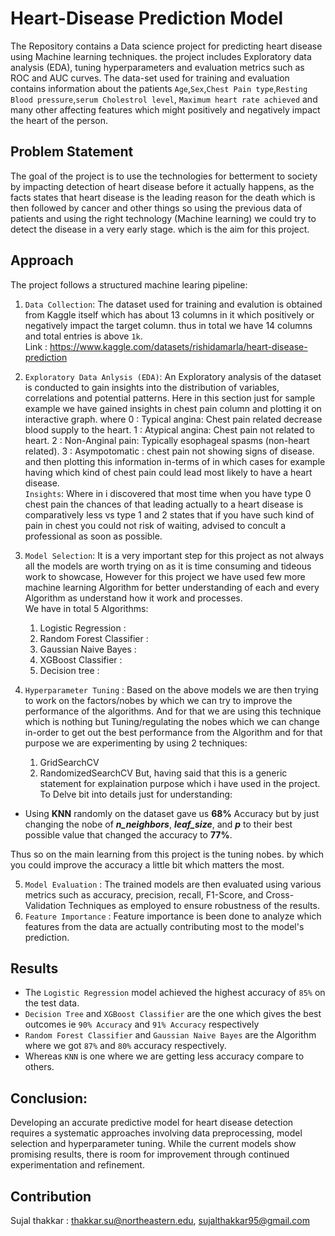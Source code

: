 # Heart-Disease Prediction Model
The Repository contains a Data science project for predicting heart disease using Machine learning techniques. the project includes Exploratory data analysis (EDA), tuning hyperparameters and evaluation metrics such as ROC and AUC curves.
The data-set used for training and evaluation contains information about the patients `Age`,`Sex`,`Chest Pain type`,`Resting Blood pressure`,`serum Cholestrol level`, `Maximum heart rate achieved` and many other affecting features which might positively and negatively impact the heart of the person.

## Problem Statement
The goal of the project is to use the technologies for betterment to society by impacting detection of heart disease before it actually happens, as the facts states that heart disease is the leading reason for the death which is then followed by cancer and other things so using the previous data of patients and using the right technology (Machine learning) we could try to detect the disease in a very early stage. which is the aim for this project.

## Approach
The project follows a structured machine learing pipeline:
1) `Data Collection`: The dataset used for training and evalution is obtained from Kaggle itself which has about 13 columns in it which positively or negatively impact the target column. thus in total we have 14 columns and total entries is above `1k`. <br>
Link : https://www.kaggle.com/datasets/rishidamarla/heart-disease-prediction
2) `Exploratory Data Anlysis (EDA)`: An Exploratory analysis of the dataset is conducted to gain insights into the distribution of variables, correlations and potential patterns.
Here in this section just for sample example we have gained insights in chest pain column and plotting it on interactive graph.
where 0 : Typical angina: Chest pain related decrease blood supply to the heart.
      1 : Atypical angina: Chest pain not related to heart.
      2 : Non-Anginal pain: Typically esophageal spasms (non-heart related).
      3 : Asympotomatic : chest pain not showing signs of disease. 
and then plotting this information in-terms of in which cases for example having which kind of chest pain could lead most likely to have a heart disease.<br>
`Insights`: Where in i discovered that most time when you have type 0 chest pain the chances of that leading actually to a heart disease is comparatively less vs type 1 and 2 states that if you have such kind of pain in chest you could not risk of waiting, advised to concult a professional as soon as possible.

3) `Model Selection`: It is a very important step for this project as not always all the models are worth trying on as it is time consuming and tideous work to showcase, However for this project we have used few more machine learning Algorithm for better understanding of each and every Algorithm as understand how it work and processes. <br>
   We have in total 5 Algorithms:
   1) Logistic Regression :
   2) Random Forest Classifier :
   3) Gaussian Naive Bayes :
   4) XGBoost Classifier :
   5) Decision tree :
4) `Hyperparameter Tuning` : Based on the above models we are then trying to work on the factors/nobes by which we can try to improve the performance of the algorithms.
And for that we are using this technique which is nothing but Tuning/regulating the nobes which we can change in-order to get out the best performance from the Algorithm and for that purpose we are experimenting by using 2 techniques:<br>
    1) GridSearchCV
    2) RandomizedSearchCV
But, having said that this is a generic statement for explaination purpose which i have used in the project.<br>
To Delve bit into details just for understanding:
* Using **KNN** randomly on the dataset gave us **68%** Accuracy but by just changing the nobe of ***n_neighbors***, ***leaf_size***, and ***p*** to their best possible value that changed the accuracy to **77%**. <br>

Thus so on the main learning from this project is the tuning nobes. by which you could improve the accuracy a little bit which matters the most.
      
5) `Model Evaluation` : The trained models are then evaluated using various metrics such as accuracy, precision, recall, F1-Score, and Cross-Validation Techniques as employed to ensure robustness of the results.
6) `Feature Importance` : Feature importance is been done to analyze which features from the data are actually contributing most to the model's prediction.
## Results
* The `Logistic Regression` model achieved the highest accuracy of `85%` on the test data.
* `Decision Tree` and `XGBoost Classifier` are the one which gives the best outcomes ie `90% Accuracy` and `91% Accuracy`       respectively
* `Random Forest Classifier` and `Gaussian Naive Bayes` are the Algorithm where we got `87%` and `80%` accuracy respectively.
*  Whereas `KNN` is one where we are getting less accuracy compare to others.

## Conclusion:
Developing an accurate predictive model for heart disease detection requires a systematic approaches involving data preprocessing, model selection and hyperparameter tuning. While the current models show promising results, there is room for improvement through continued experimentation and refinement.

## Contribution
Sujal thakkar : thakkar.su@northeastern.edu, sujalthakkar95@gmail.com
  
